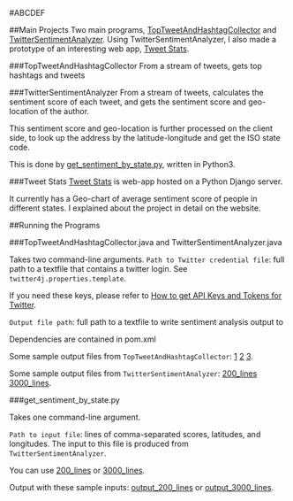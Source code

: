 #ABCDEF

##Main Projects
Two main programs, [TopTweetAndHashtagCollector](https://github.com/hyunwoona/yewno-data-assignment/blob/master/src/main/java/TopTweetAndHashtagCollector.java) and 
[TwitterSentimentAnalyzer](https://github.com/hyunwoona/yewno-data-assignment/blob/master/src/main/java/TwitterSentimentAnalyzer.java).
Using TwitterSentimentAnalyzer, I also made a prototype of an interesting web app, [Tweet Stats](http://django-ericna.rhcloud.com/).

###TopTweetAndHashtagCollector
From a stream of tweets, gets top hashtags and tweets

###TwitterSentimentAnalyzer
From a stream of tweets, calculates the sentiment score of each tweet, and gets the sentiment score and geo-location of the author.

This sentiment score and geo-location is further processed on the client side, to look up the address by the latitude-longitude and get the ISO state code.

This is done by [get_sentiment_by_state.py](https://github.com/hyunwoona/yewno-data-assignment/blob/master/src/main/resources/sentiment/get_sentiment_by_state.py), written in Python3.

###Tweet Stats
[Tweet Stats](http://django-ericna.rhcloud.com/) is web-app hosted on a Python Django server.

It currently has a Geo-chart of average sentiment score of people in different states. I explained about the project in detail on the website.

##Running the Programs

###TopTweetAndHashtagCollector.java and TwitterSentimentAnalyzer.java

Takes two command-line arguments.
`Path to Twitter credential file`: full path to a textfile that contains a twitter login. See `twitter4j.properties.template`.

If you need these keys, please refer to [How to get API Keys and Tokens for Twitter](https://www.slickremix.com/docs/how-to-get-api-keys-and-tokens-for-twitter/).

`Output file path`: full path to a textfile to write sentiment analysis output to

Dependencies are contained in pom.xml

Some sample output files from `TopTweetAndHashtagCollector`: [1](https://github.com/hyunwoona/yewno-data-assignment/blob/master/src/main/resources/top_hashtags_And_tweets_2016032_234002.txt) [2](https://github.com/hyunwoona/yewno-data-assignment/blob/master/src/main/resources/top_hashtags_And_tweets_2016032_185101.txt) [3](https://github.com/hyunwoona/yewno-data-assignment/blob/master/src/main/resources/top_hashtags_And_tweets_2016032_122900.txt).

Some sample output files from `TwitterSentimentAnalyzer`: [200_lines](https://github.com/hyunwoona/yewno-data-assignment/blob/master/src/main/resources/sentiment/sample_sentiment_output_lines.csv) [3000_lines](https://github.com/hyunwoona/yewno-data-assignment/blob/master/src/main/resources/sentiment/sample_sentiment_3000_lines.csv).

###get_sentiment_by_state.py

Takes one command-line argument.

`Path to input file`: lines of comma-separated scores, latitudes, and longitudes. The input to this file is produced from `TwitterSentimentAnalyzer`.

You can use [200_lines](https://github.com/hyunwoona/yewno-data-assignment/blob/master/src/main/resources/sentiment/sample_sentiment_200_lines.csv) or [3000_lines](https://github.com/hyunwoona/yewno-data-assignment/blob/master/src/main/resources/sentiment/sample_sentiment_3000_lines.csv).

Output with these sample inputs: [output_200_lines](https://github.com/hyunwoona/yewno-data-assignment/blob/master/src/main/resources/sentiment/sample_sentiment_output_200_lines.json) or [output_3000_lines](https://github.com/hyunwoona/yewno-data-assignment/blob/master/src/main/resources/sentiment/sample_sentiment_output_3000_lines.json).
